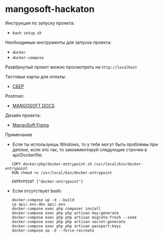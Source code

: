 # mangosoft-hackaton

Инструкция по запуску проекта:

 - `bash setup.sh`

Необходимые инструменты для запуска проекта:

 - `docker`
 - `docker-compose`
 
 Развёрнутый проект можно просмотреть на `http://localhost`
 
 Тестовые карты для оплаты:
 - [СБЕР](https://securepayments.sberbank.ru/wiki/doku.php/test_cards) 
 
 Postman:
 - [MANGOSOFT DOCS](https://www.postman.com/explore/template/15242/mangosoft-hackaton)
 
 Дизайн проекта: 
 - [MangoSoft Figma](https://www.figma.com/file/RkIf006nhh8yPIrLpQxOio/Untitled?node-id=556%3A759)
 
 Примечание
 - Если ты используешь Windows, то у тебе могут быть проблемы при деплое, если это так, 
 то закомментируй следующие строчки в api/Dockerfile:
 ````
    COPY docker/php/docker-entrypoint.sh /usr/local/bin/docker-entrypoint
    RUN chmod +x /usr/local/bin/docker-entrypoint
    
    ENTRYPOINT ["docker-entrypoint"]
````
 - Если отсутствует bash:
 ````
    docker-compose up -d --build
    cp api/.env.dev api/.env
    docker-compose exec php composer install
    docker-compose exec php php artisan key:generate
    docker-compose exec php php artisan migrate:fresh --seed
    docker-compose exec php php artisan secret:generate
    docker-compose exec php php artisan passport:keys
    docker-compose up -d --force-recreate
 ````